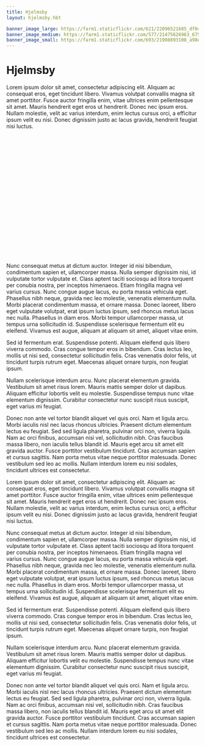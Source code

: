 ```yaml
---
title: Hjelmsby
layout: hjelmsby.hbt

banner_image_large: https://farm1.staticflickr.com/621/22096521685_df046174c1_o.jpg
banner_image_medium: https://farm1.staticflickr.com/577/21475626963_6754854488_o.jpg
banner_image_small: https://farm1.staticflickr.com/693/21908893108_a98ebc3c33_o.jpg
---
```

Hjelmsby
===========
Lorem ipsum dolor sit amet, consectetur adipiscing elit. Aliquam ac consequat eros, eget tincidunt libero. Vivamus volutpat convallis magna sit amet porttitor. Fusce auctor fringilla enim, vitae ultrices enim pellentesque sit amet. Mauris hendrerit eget eros ut hendrerit. Donec nec ipsum eros. Nullam molestie, velit ac varius interdum, enim lectus cursus orci, a efficitur ipsum velit eu nisi. Donec dignissim justo ac lacus gravida, hendrerit feugiat nisi luctus.

<div id="map" style="height:320px;"></div>
<script>
  var map;
  var bottomLayer;
  var hjalm1840Layer;

  function initMaps() {
    L.mapbox.accessToken = "pk.eyJ1IjoiZ29sZWVncmVlcyIsImEiOiJjaW02cnZ3aG0wMDAwd29rbnFud2Nob3o5In0.KAnEl2Tr3ywbrO1VaZRAXA";
    hjalm1840Layer = L.tileLayer("https://api.mapbox.com/v4/goleegrees.7fk72ysj/{z}/{x}/{y}.png?access_token=" + L.mapbox.accessToken);

    map = L.mapbox.map("map", "mapbox.satellite", { zoomControl:false})
        .setView(new L.LatLng(57.494, 12.172),16);

    L.control.layers(null, { "Hjälm 1840":hjalm1840Layer }).addTo(map);
  }
</script>

Nunc consequat metus at dictum auctor. Integer id nisi bibendum, condimentum sapien et, ullamcorper massa. Nulla semper dignissim nisi, id vulputate tortor vulputate et. Class aptent taciti sociosqu ad litora torquent per conubia nostra, per inceptos himenaeos. Etiam fringilla magna vel varius cursus. Nunc congue augue lacus, eu porta massa vehicula eget. Phasellus nibh neque, gravida nec leo molestie, venenatis elementum nulla. Morbi placerat condimentum massa, et ornare massa. Donec laoreet, libero eget vulputate volutpat, erat ipsum luctus ipsum, sed rhoncus metus lacus nec nulla. Phasellus in diam eros. Morbi tempor ullamcorper massa, ut tempus urna sollicitudin id. Suspendisse scelerisque fermentum elit eu eleifend. Vivamus est augue, aliquam at aliquam sit amet, aliquet vitae enim.

Sed id fermentum erat. Suspendisse potenti. Aliquam eleifend quis libero viverra commodo. Cras congue tempor eros in bibendum. Cras lectus leo, mollis ut nisi sed, consectetur sollicitudin felis. Cras venenatis dolor felis, ut tincidunt turpis rutrum eget. Maecenas aliquet ornare turpis, non feugiat ipsum.

Nullam scelerisque interdum arcu. Nunc placerat elementum gravida. Vestibulum sit amet risus lorem. Mauris mattis semper dolor ut dapibus. Aliquam efficitur lobortis velit eu molestie. Suspendisse tempus nunc vitae elementum dignissim. Curabitur consectetur nunc suscipit risus suscipit, eget varius mi feugiat.

Donec non ante vel tortor blandit aliquet vel quis orci. Nam et ligula arcu. Morbi iaculis nisl nec lacus rhoncus ultricies. Praesent dictum elementum lectus eu feugiat. Sed sed ligula pharetra, pulvinar orci non, viverra ligula. Nam ac orci finibus, accumsan nisi vel, sollicitudin nibh. Cras faucibus massa libero, non iaculis tellus blandit id. Mauris eget arcu sit amet elit gravida auctor. Fusce porttitor vestibulum tincidunt. Cras accumsan sapien et cursus sagittis. Nam porta metus vitae neque porttitor malesuada. Donec vestibulum sed leo ac mollis. Nullam interdum lorem eu nisi sodales, tincidunt ultrices est consectetur.

Lorem ipsum dolor sit amet, consectetur adipiscing elit. Aliquam ac consequat eros, eget tincidunt libero. Vivamus volutpat convallis magna sit amet porttitor. Fusce auctor fringilla enim, vitae ultrices enim pellentesque sit amet. Mauris hendrerit eget eros ut hendrerit. Donec nec ipsum eros. Nullam molestie, velit ac varius interdum, enim lectus cursus orci, a efficitur ipsum velit eu nisi. Donec dignissim justo ac lacus gravida, hendrerit feugiat nisi luctus.

Nunc consequat metus at dictum auctor. Integer id nisi bibendum, condimentum sapien et, ullamcorper massa. Nulla semper dignissim nisi, id vulputate tortor vulputate et. Class aptent taciti sociosqu ad litora torquent per conubia nostra, per inceptos himenaeos. Etiam fringilla magna vel varius cursus. Nunc congue augue lacus, eu porta massa vehicula eget. Phasellus nibh neque, gravida nec leo molestie, venenatis elementum nulla. Morbi placerat condimentum massa, et ornare massa. Donec laoreet, libero eget vulputate volutpat, erat ipsum luctus ipsum, sed rhoncus metus lacus nec nulla. Phasellus in diam eros. Morbi tempor ullamcorper massa, ut tempus urna sollicitudin id. Suspendisse scelerisque fermentum elit eu eleifend. Vivamus est augue, aliquam at aliquam sit amet, aliquet vitae enim.

Sed id fermentum erat. Suspendisse potenti. Aliquam eleifend quis libero viverra commodo. Cras congue tempor eros in bibendum. Cras lectus leo, mollis ut nisi sed, consectetur sollicitudin felis. Cras venenatis dolor felis, ut tincidunt turpis rutrum eget. Maecenas aliquet ornare turpis, non feugiat ipsum.

Nullam scelerisque interdum arcu. Nunc placerat elementum gravida. Vestibulum sit amet risus lorem. Mauris mattis semper dolor ut dapibus. Aliquam efficitur lobortis velit eu molestie. Suspendisse tempus nunc vitae elementum dignissim. Curabitur consectetur nunc suscipit risus suscipit, eget varius mi feugiat.

Donec non ante vel tortor blandit aliquet vel quis orci. Nam et ligula arcu. Morbi iaculis nisl nec lacus rhoncus ultricies. Praesent dictum elementum lectus eu feugiat. Sed sed ligula pharetra, pulvinar orci non, viverra ligula. Nam ac orci finibus, accumsan nisi vel, sollicitudin nibh. Cras faucibus massa libero, non iaculis tellus blandit id. Mauris eget arcu sit amet elit gravida auctor. Fusce porttitor vestibulum tincidunt. Cras accumsan sapien et cursus sagittis. Nam porta metus vitae neque porttitor malesuada. Donec vestibulum sed leo ac mollis. Nullam interdum lorem eu nisi sodales, tincidunt ultrices est consectetur.
